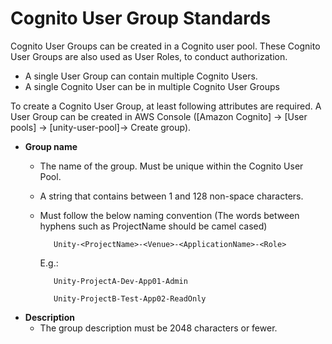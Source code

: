 # Cognito User Group Standards

Cognito User Groups can be created in a Cognito user pool. These Cognito User Groups are also used as User Roles, to conduct authorization.

* A single User Group can contain multiple Cognito Users.
* A single Cognito User can be in multiple Cognito User Groups

To create a Cognito User Group, at least following attributes are required. A User Group can be created in AWS Console (\[Amazon Cognito] -> \[User pools] -> \[unity-user-pool]-> Create group).

* **Group name**
  * The name of the group. Must be unique within the Cognito User Pool.
  * A string that contains between 1 and 128 non-space characters.
  *   Must follow the below naming convention (The words between hyphens such as ProjectName should be camel cased)

      ```
         Unity-<ProjectName>-<Venue>-<ApplicationName>-<Role>
      ```

      E.g.:

      ```
         Unity-ProjectA-Dev-App01-Admin

         Unity-ProjectB-Test-App02-ReadOnly
      ```
* **Description**
  * The group description must be 2048 characters or fewer.

